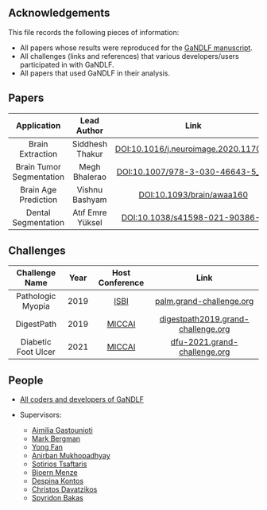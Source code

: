 ## Acknowledgements

This file records the following pieces of information:

- All papers whose results were reproduced for the [GaNDLF manuscript](https://arxiv.org/abs/2103.01006).
- All challenges (links and references) that various developers/users participated in with GaNDLF.
- All papers that used GaNDLF in their analysis.


## Papers

|        **Application**       |   **Lead Author**   |                       **Link**                       |
|:------------------------:|:---------------:|:------------------------------------------------:|
|     Brain Extraction     | Siddhesh Thakur | [DOI:10.1016/j.neuroimage.2020.117081](https://doi.org/10.1016/j.neuroimage.2020.117081) |
| Brain Tumor Segmentation |  Megh Bhalerao  |   [DOI:10.1007/978-3-030-46643-5_21](https://doi.org/10.1007/978-3-030-46643-5_21)   |
|   Brain Age Prediction   |  Vishnu Bashyam |       [DOI:10.1093/brain/awaa160](https://doi.org/10.1093/brain/awaa160)      |
|   Dental Segmentation    |  Atıf Emre Yüksel |       [DOI:10.1038/s41598-021-90386-1](https://dx.doi.org/10.1038%2Fs41598-021-90386-1)      |

## Challenges

|    **Challenge Name**   | **Year** |               **Host Conference**               |                       **Link**                       |
|:-------------------:|:----:|:-------------------------------------------:|:------------------------------------------------:|
|  Pathologic Myopia  | 2019 | [ISBI](https://biomedicalimaging.org/2019/) |         [palm.grand-challenge.org](https://palm.grand-challenge.org/)        |
|      DigestPath     | 2019 |    [MICCAI](https://www.miccai2019.org/)    | [digestpath2019.grand-challenge.org](https://digestpath2019.grand-challenge.org/Home/) |
| Diabetic Foot Ulcer | 2021 |     [MICCAI](https://miccai2021.org/en/)    |       [dfu-2021.grand-challenge.org](https://dfu-2021.grand-challenge.org/)      |


## People

- [All coders and developers of GaNDLF](https://github.com/mlcommons/GaNDLF/graphs/contributors)

- Supervisors:
  - [Aimilia Gastounioti](https://www.med.upenn.edu/cbica/sbia/aimiliag.html)
  - [Mark Bergman](https://www.med.upenn.edu/cbica/sbia/mbergman.html)
  - [Yong Fan](https://www.med.upenn.edu/apps/faculty/index.php/g275/p4257219)
  - [Anirban Mukhopadhyay](https://sites.google.com/site/geometricanirban/)
  - [Sotirios Tsaftaris](https://vios.science/team/tsaftaris)
  - [Bjoern Menze](https://www.dqbm.uzh.ch/en/research/groups/menze.html)
  - [Despina Kontos](https://www.med.upenn.edu/cbica/cbig/despinak.html)
  - [Christos Davatzikos](https://www.med.upenn.edu/cbica/christos/)
  - [Spyridon Bakas](https://www.med.upenn.edu/cbica/sbakas/)
